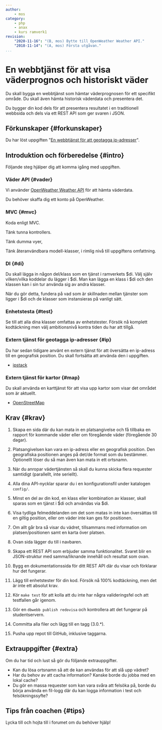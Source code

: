 ```yaml
---
author:
    - mos
category:
    - php
    - anax
    - kurs ramverk1
revision:
    "2020-11-16": "(B, mos) Bytte till OpenWeather Weather API."
    "2018-11-14": "(A, mos) Första utgåvan."
...
```

En webbtjänst för att visa väderprognos och historiskt väder
===================================

Du skall bygga en webbtjänst som hämtar väderprognosen för ett specifikt område. Du skall även hämta historisk väderdata och presentera det.

Du bygger din kod dels för att presentera resultatet i en traditionell webbsida och dels via ett REST API som ger svaren i JSON.

<!--more-->



Förkunskaper {#forkunskaper}
-----------------------

Du har löst uppgiften "[En webbtjänst för att geotagga ip-adresser](uppgift/en-webbtjanst-for-att-geotagga-ip-adresser)".



Introduktion och förberedelse {#intro}
-----------------------

Följande steg hjälper dig att komma igång med uppgiften.



### Väder API {#vader}

Vi använder [OpenWeather Weather API](https://openweathermap.org/api) för att hämta väderdata.

Du behöver skaffa dig ett konto på OpenWeather.


<!--
#### Alternativa vädertjänster {#altvader}

Kikade lite på vädertjänster och både smhi och yr har var sitt API, kanske kör vi på det nästa vecka.
* https://api.met.no/
* https://opendata.smhi.se/apidocs/

Mer relaterade tjänster:
* https://luftdata.se/data/ (Emil)
* https://weatherstack.com/ (Matilda)
-->



### MVC {#mvc}

Koda enligt MVC.

Tänk tunna kontrollers.

Tänk dumma vyer,

Tänk återanvändbara modell-klasser, i rimlig nivå till uppgiftens omfattning.



### DI {#di}

Du skall lägga in någon del/klass som en tjänst i ramverkets $di. Välj själv vilken/vilka koddelar du lägger i $di. Man kan lägga en klass i $di och den klassen kan i sin tur använda sig av andra klasser.

När du gör detta, fundera på vad som är skillnaden mellan tjänster som ligger i $di och de klasser som instansieras på vanligt sätt.



### Enhetstesta {#test}

Se till att alla dina klasser omfattas av enhetstester. Försök nå komplett kodtäckning men välj ambitionsnivå kontra tiden du har att tillgå.



### Extern tjänst för geotagga ip-adresser {#ip}

Du har sedan tidigare använt en extern tjänst för att översätta en ip-adress till en geografisk position. Du skall fortsätta att använda den i uppgiften.

* [ipstack](https://ipstack.com/)



### Extern tjänst för kartor {#map}

Du skall använda en karttjänst för att visa upp kartor som visar det området som är aktuellt.

* [OpenStreetMap](https://www.openstreetmap.org/)



Krav {#krav}
-----------------------

1. Skapa en sida där du kan mata in en platsangivelse och få tillbaka en rapport för kommande väder eller om föregående väder (föregående 30 dagar).

1. Platsangivelsen kan vara en ip-adress eller en geografisk position. Den geografiska positionen anges på det/de format som du bestämmer. Optionellt löser du så man även kan mata in ett ortsnamn.

1. När du anropar vädertjänsten så skall du kunna skicka flera requester samtidigt (parallellt, inte seriellt).

1. Alla dina API-nycklar sparar du i en konfigurationsfil under katalogen `config/`.

1. Minst en del av din kod, en klass eller kombination av klasser, skall sparas som en tjänst i $di och användas via $di.

1. Visa tydliga felmeddelanden om det som matas in inte kan översättas till en giltig position, eller om väder inte kan ges för positionen.

1. Om allt går bra så visar du vädret, tillsammans med information om platsen/positionen samt en karta över platsen.

1. Ovan sida lägger du till i navbaren.

1. Skapa ett REST API som erbjuder samma funktionalitet. Svaret blir en JSON-struktur med samma/liknande innehåll och resultat som ovan.

1. Bygg en dokumentationssida för ditt REST API där du visar och förklarar hur det fungerar.

1. Lägg till enhetstester för din kod. Försök nå 100% kodtäckning, men det är inte ett absolut krav.

1. Kör `make test` för att kolla att du inte har några valideringsfel och att testfallen går igenom.

1. Gör en `dbwebb publish redovisa` och kontrollera att det fungerar på studentservern.

1. Committa alla filer och lägg till en tagg (3.0.\*).

1. Pusha upp repot till GitHub, inklusive taggarna.



Extrauppgifter {#extra}
-----------------------

Om du har tid och lust så gör du följande extrauppgifter.

* Kan du lösa ortsnamn så att de kan användas för att slå upp vädret?
* Har du behov av att cacha information? Kanske borde du jobba med en lokal cache?
* Du gör en massa requester som kan vara svåra att felsöka på, borde du börja använda en fil-logg där du kan logga information i test och felsökningssyfte?



Tips från coachen {#tips}
-----------------------

Lycka till och hojta till i forumet om du behöver hjälp!
